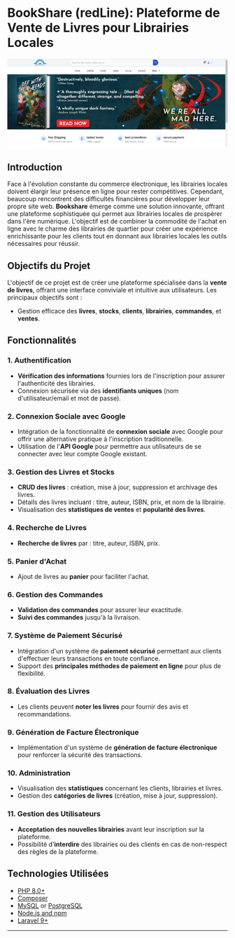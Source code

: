 
# BookShare (redLine): Plateforme de Vente de Livres pour Librairies Locales
![alt text](public/img/demo.png) 
## Introduction

Face à l'évolution constante du commerce électronique, les librairies locales doivent élargir leur présence en ligne pour rester compétitives. Cependant, beaucoup rencontrent des difficultés financières pour développer leur propre site web. **Bookshare** émerge comme une solution innovante, offrant une plateforme sophistiquée qui permet aux librairies locales de prospérer dans l'ère numérique. L'objectif est de combiner la commodité de l'achat en ligne avec le charme des librairies de quartier pour créer une expérience enrichissante pour les clients tout en donnant aux librairies locales les outils nécessaires pour réussir.

## Objectifs du Projet

L'objectif de ce projet est de créer une plateforme spécialisée dans la **vente de livres**, offrant une interface conviviale et intuitive aux utilisateurs. Les principaux objectifs sont :
- Gestion efficace des **livres**, **stocks**, **clients**, **librairies**, **commandes**, et **ventes**.

## Fonctionnalités

### 1. Authentification
- **Vérification des informations** fournies lors de l'inscription pour assurer l'authenticité des librairies.
- Connexion sécurisée via des **identifiants uniques** (nom d'utilisateur/email et mot de passe).

### 2. Connexion Sociale avec Google
- Intégration de la fonctionnalité de **connexion sociale** avec Google pour offrir une alternative pratique à l'inscription traditionnelle.
- Utilisation de l'**API Google** pour permettre aux utilisateurs de se connecter avec leur compte Google existant.

### 3. Gestion des Livres et Stocks
- **CRUD des livres** : création, mise à jour, suppression et archivage des livres.
- Détails des livres incluant : titre, auteur, ISBN, prix, et nom de la librairie.
- Visualisation des **statistiques de ventes** et **popularité des livres**.

### 4. Recherche de Livres
- **Recherche de livres** par : titre, auteur, ISBN, prix.

### 5. Panier d'Achat
- Ajout de livres au **panier** pour faciliter l'achat.

### 6. Gestion des Commandes
- **Validation des commandes** pour assurer leur exactitude.
- **Suivi des commandes** jusqu'à la livraison.

### 7. Système de Paiement Sécurisé
- Intégration d'un système de **paiement sécurisé** permettant aux clients d'effectuer leurs transactions en toute confiance.
- Support des **principales méthodes de paiement en ligne** pour plus de flexibilité.

### 8. Évaluation des Livres
- Les clients peuvent **noter les livres** pour fournir des avis et recommandations.

### 9. Génération de Facture Électronique
- Implémentation d'un système de **génération de facture électronique** pour renforcer la sécurité des transactions.

### 10. Administration
- Visualisation des **statistiques** concernant les clients, librairies et livres.
- Gestion des **catégories de livres** (création, mise à jour, suppression).

### 11. Gestion des Utilisateurs
- **Acceptation des nouvelles librairies** avant leur inscription sur la plateforme.
- Possibilité d'**interdire** des librairies ou des clients en cas de non-respect des règles de la plateforme.

## Technologies Utilisées
- [PHP 8.0+](https://www.php.net/)
- [Composer](https://getcomposer.org/)
- [MySQL](https://www.mysql.com/) or [PostgreSQL](https://www.postgresql.org/)
- [Node.js and npm](https://nodejs.org/)
- [Laravel 9+](https://laravel.com/)
---
